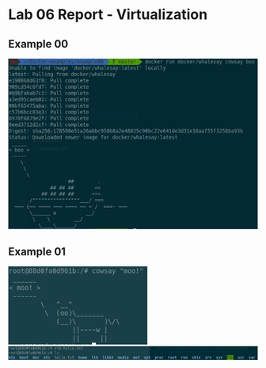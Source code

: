 # Lab 06 Report - Virtualization

## Example 00
![whalesay](../../images/lab-06/whalesay.png)

## Example 01
![cowsay](../../images/lab-06/cowsay.png)
![vim](../../images/lab-06/vim.png)